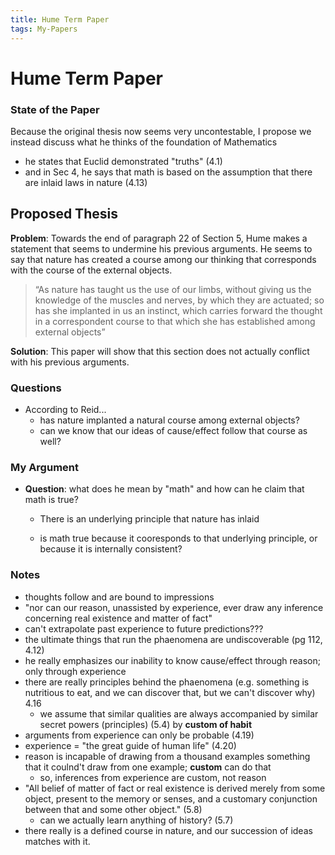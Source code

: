 ```yaml
---
title: Hume Term Paper
tags: My-Papers
---
```


# Hume Term Paper
### State of the Paper

Because the original thesis now seems very uncontestable, I propose we instead discuss what he thinks of the foundation of Mathematics

  - he states that Euclid demonstrated "truths" (4.1)
  - and in Sec 4, he says that math is based on the assumption that there are inlaid laws in nature (4.13)





## Proposed Thesis

**Problem**: Towards the end of paragraph 22 of Section 5, Hume makes a statement that seems to undermine his previous arguments. He seems to say that nature has created a course among our thinking that corresponds with the course of the external objects.

> “As nature has taught us the use of our limbs, without giving us the knowledge of the muscles and nerves, by which they are actuated; so has she implanted in us an instinct, which carries forward the thought in a correspondent course to that which she has established among external objects”

**Solution**: This paper will show that this section does not actually conflict with his previous arguments. 

### Questions

- According to Reid...
  - has nature implanted a natural course among external objects?
  - can we know that our ideas of cause/effect follow that course as well?

### My Argument

- **Question**: what does he mean by "math" and how can he claim that math is true?
  - There is an underlying principle that nature has inlaid
  
  - is math true because it cooresponds to that underlying principle, or because it is internally consistent?
  
    

### Notes

- thoughts follow and are bound to impressions
- "nor can our reason, unassisted by experience, ever draw any inference concerning real existence and matter of fact"
- can't extrapolate past experience to future predictions???
- the ultimate things that run the phaenomena are undiscoverable (pg 112, 4.12)
- he really emphasizes our inability to know cause/effect through reason; only through experience
- there are really principles behind the phaenomena (e.g. something is nutritious to eat, and we can discover that, but we can't discover why) 4.16
  - we assume that similar qualities are always accompanied by similar secret powers (principles) (5.4) by **custom of habit** 
- arguments from experience can only be probable (4.19)
- experience = "the great guide of human life" (4.20)
- reason is incapable of drawing from a thousand examples something that it coulnd't draw from one example; **custom** can do that
  - so, inferences from experience are custom, not reason
- "All belief of matter of fact or real existence is derived merely from some object, present to the memory or senses, and a customary conjunction between that and some other object." (5.8)
  - can we actually learn anything of history? (5.7)
- there really is a defined course in nature, and our succession of ideas matches with it.